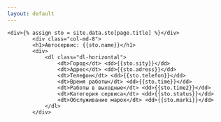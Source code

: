 ```yaml
---
layout: default
---
```


	<div>{% assign sto = site.data.sto[page.title] %}</div>
			<div class="col-md-8">
  			<h1>Автосервис: {{sto.name}}</h1>	
  			<div>
	  			<dl class="dl-horizontal">
	  				<dt>Город</dt> <dd>{{sto.sity}}</dd>
	  				<dt>Адрес</dt> <dd>{{sto.adress}}</dd>
	  				<dt>Телефон</dt> <dd>{{sto.telefon}}</dd>
	  				<dt>Время работы</dt> <dd>{{sto.time}}</dd>
	  				<dt>Работы в выходные</dt> <dd>{{sto.time2}}</dd>
	  				<dt>Категория сервиса</dt> <dd>{{sto.status}}</dd>
	  				<dt>Обслуживание марок</dt> <dd>{{sto.marki}}</dd>
	  			</dl>				
  			</div>